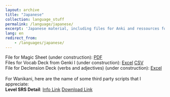 ```yaml
---
layout: archive
title: "Japanese"
collection: language_stuff
permalink: /language/japanese/
excerpt: 'Japanese material, including files for Anki and ressources for Wanikani'
lang: en
redirect_from: 
    - /languages/japanese/
---
```

File for Magic Sheet (under construction):
[PDF](https://argilfea.github.io/philippethemedicalphysicist.github.io/files/Languages/Japanese_Magic_Sheet_v1.pdf)<br>
Files for Vocab Deck from Genki I (under construction):
[Excel](https://argilfea.github.io/philippethemedicalphysicist.github.io/files/Languages/Sanskrit_Anki.xlsx)
[CSV](https://argilfea.github.io/philippethemedicalphysicist.github.io/files/Languages/Sanskrit_Anki_v9.csv)<br>
File for Declension Deck (verbs and adjectives) (under construction):
[Excel](https://argilfea.github.io/philippethemedicalphysicist.github.io/files/Languages/Sanskrit_Declension.xlsx)<br>
<br>
For Wanikani, here are the name of some third party scripts that I appreciate:<br>
<b>Level SRS Detail</b>: [Info Link](https://community.wanikani.com/t/userscript-level-srs-details/48357)
[Download Link](https://greasyfork.org/en/scripts/400538-wanikani-level-srs-details)
